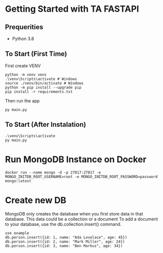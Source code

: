 
# Getting Started with TA FASTAPI

## Prequerities
- Python 3.8

## To Start (First Time)
First create VENV
```
python -m venv venv
.\venv\Scripts\activate # Windows
source ./venv/bin/activate # Windows
python -m pip install --upgrade pip
pip install -r requirements.txt
```

Then run the app
```
py main.py
```

## To Start (After Instalation)
```
.\venv\Scripts\activate
py main.py
```

# Run MongoDB Instance on Docker
```
docker run --name mongo -d -p 27017:27017 -e MONGO_INITDB_ROOT_USERNAME=root -e MONGO_INITDB_ROOT_PASSWORD=password mongo:latest
```


# Create new DB
MongoDB only creates the database when you first store data in that database. This data could be a collection or a document
To add a document to your database, use the db.collection.insert() command.
```
use example
db.person.insert({id: 1, name: "Ada Lovelace", age: 45})
db.person.insert({id: 2, name: "Mark Miller", age: 24})
db.person.insert({id: 3, name: "Ben Markus", age: 34})
```
